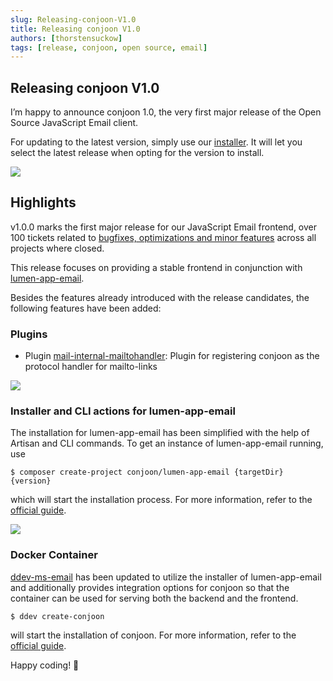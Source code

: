 ```yaml
---
slug: Releasing-conjoon-V1.0
title: Releasing conjoon V1.0
authors: [thorstensuckow]
tags: [release, conjoon, open source, email]
---
```


## Releasing conjoon V1.0

I’m happy to announce conjoon 1.0, the very first major release of the Open Source JavaScript Email client.

For updating to the latest version, simply use our [installer](https://www.conjoon.org/blog/2022/11/14/docs/api/misc/@conjoon/create-conjoon). It will let you select the latest release when opting for the version to install.

![](https://cdn-images-1.medium.com/max/3126/0*0A2MPF6zRkH3ks2E.png)

## Highlights[​](https://www.conjoon.org/blog/2022/11/14/1.0.0-release#highlights)

v1.0.0 marks the first major release for our JavaScript Email frontend, over 100 tickets related to [bugfixes, optimizations and minor features](https://github.com/orgs/conjoon/projects/3) across all projects where closed.

This release focuses on providing a stable frontend in conjunction with [lumen-app-email](https://www.conjoon.org/docs/api/backends/@conjoon/lumen-app-email).

Besides the features already introduced with the release candidates, the following features have been added:

### Plugins[​](https://www.conjoon.org/blog/2022/11/14/1.0.0-release#plugins)

* Plugin [mail-internal-mailtohandler](https://www.conjoon.org/docs/api/plugins/@conjoon/extjs-app-webmail/mail-internal-mailtohandler): Plugin for registering conjoon as the protocol handler for mailto-links

![](https://cdn-images-1.medium.com/max/2004/0*iehzFekzIAWO5vfh.png)

### Installer and CLI actions for lumen-app-email[​](https://www.conjoon.org/blog/2022/11/14/1.0.0-release#installer-and-cli-actions-for-lumen-app-email)

The installation for lumen-app-email has been simplified with the help of Artisan and CLI commands. To get an instance of lumen-app-email running, use

    $ composer create-project conjoon/lumen-app-email {targetDir} {version}

which will start the installation process. For more information, refer to the [official guide](https://www.conjoon.org/docs/api/backends/@conjoon/lumen-app-email#installation-1).

![](https://cdn-images-1.medium.com/max/3218/0*X1lMoQ8gvmbMwhAF.png)

### Docker Container[​](https://www.conjoon.org/blog/2022/11/14/1.0.0-release#docker-container)

[ddev-ms-email](https://www.conjoon.org/docs/api/backends/@conjoon/ddev-ms-email) has been updated to utilize the installer of lumen-app-email and additionally provides integration options for conjoon so that the container can be used for serving both the backend and the frontend.

    $ ddev create-conjoon

will start the installation of conjoon. For more information, refer to the [official guide](https://www.conjoon.org/docs/api/backends/@conjoon/ddev-ms-email).

Happy coding! 🎈